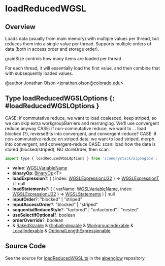 # loadReducedWGSL

## Overview

Loads data (usually from main memory) with multiple values per thread, but reduces them into a single value per
thread. Supports multiple orders of data (both in access order and storage order).

grainSize controls how many items are loaded per thread.

For each thread, it will essentially load the first value, and then combine that with subsequently loaded values.

@author Jonathan Olson &lt;jonathan.olson@colorado.edu&gt;

## Type loadReducedWGSLOptions {: #loadReducedWGSLOptions }


CASE: if commutative reduce, we want to load coalesced, keep striped, so we can skip extra workgroupBarriers and
      rearranging. We'll use convergent reduce anyway
CASE: if non-commutative reduce, we want to ... load blocked (?), reverseBits into convergent, and convergent-reduce?
CASE: if non-commutative reduce on striped data, we want to load striped, morph into convergent, and convergent-reduce
CASE: scan: load how the data is stored (blocked/striped), NO storeOrder, then scan.

```js
import type { loadReducedWGSLOptions } from 'scenerystack/alpenglow';
```
- **value**: [WGSLVariableName](../alpenglow/WGSLString.md#WGSLVariableName)
- **binaryOp**: [BinaryOp](../alpenglow/ConcreteType.md#BinaryOp)&lt;T&gt;
- **loadExpression**?: ( ( index: [WGSLExpressionU32](../alpenglow/WGSLString.md#WGSLExpressionU32) ) =&gt; [WGSLExpressionT](../alpenglow/WGSLString.md#WGSLExpressionT) ) | <span style="color: hsla(calc(var(--md-hue) + 180deg),80%,40%,1);">null</span>
- **loadStatements**?: ( ( varName: [WGSLVariableName](../alpenglow/WGSLString.md#WGSLVariableName), index: [WGSLExpressionU32](../alpenglow/WGSLString.md#WGSLExpressionU32) ) =&gt; [WGSLStatements](../alpenglow/WGSLString.md#WGSLStatements) ) | <span style="color: hsla(calc(var(--md-hue) + 180deg),80%,40%,1);">null</span>
- **inputOrder**?: "blocked" | "striped"
- **inputAccessOrder**?: "blocked" | "striped"
- **sequentialReduceStyle**?: "factored" | "unfactored" | "nested"
- **useSelectIfOptional**?: <span style="color: hsla(calc(var(--md-hue) + 180deg),80%,40%,1);">boolean</span>
- **orderOverride**?: <span style="color: hsla(calc(var(--md-hue) + 180deg),80%,40%,1);">boolean</span>
- &amp; [RakedSizable](../alpenglow/WGSLUtils.md#RakedSizable) &amp; [GlobalIndexable](../alpenglow/WGSLUtils.md#GlobalIndexable) &amp; [WorkgroupIndexable](../alpenglow/WGSLUtils.md#WorkgroupIndexable) &amp; [LocalIndexable](../alpenglow/WGSLUtils.md#LocalIndexable) &amp; [OptionalLengthExpressionable](../alpenglow/WGSLUtils.md#OptionalLengthExpressionable)




## Source Code

See the source for [loadReducedWGSL.ts](https://github.com/phetsims/alpenglow/blob/main/js/webgpu/wgsl/gpu/loadReducedWGSL.ts) in the [alpenglow](https://github.com/phetsims/alpenglow) repository.
